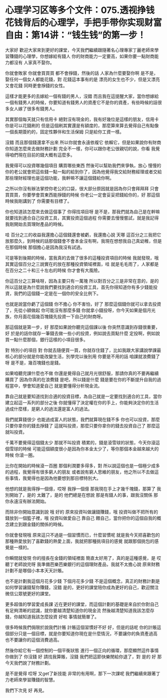 # 心理学习区等多个文件：075.透视挣钱花钱背后的心理学，手把手带你实现财富自由：第14讲：“钱生钱”的第一步！

大家好 歡迎大家來到更好的課堂，今天我們繼續跟隨著名心理專家丁麗老師來學習賺錢的心理學，你想嫁給有錢人 你的財商能力一定要高，如果你要一點財商能力都沒有 人家真不娶你。

你就會敗家 你就會買買買 都不會掙錢，然後的話 人家為什麼要娶你啊 是不是，娶任何一個女人都能花錢，對 花錢這本事有的是 漂亮的女生也不少，但是又漂亮 又會花錢 同時更會掙錢的女性。

這樣才能更多的去嫁給一個有錢的男人，沒錯 而且我在這提醒大家，當你想嫁給一個有錢男人的時候，你要知道有錢男人的資產它不是你的資產，有些時候的話很多女人嫁了很多有錢男人。

其實那個每天就只有信用卡 絕對沒有現金的，我有好幾位是這樣的朋友，信用卡你是可以花錢刷的 但是這個刷其實還是有額度的，那麼算來算去覺得自己有點像一個長期簽約的，固定性夥伴和生活保姆 只是給你工資一樣。

沒錯 而且那個錢還拿不出來 所以你就會永遠依複它 依賴它，但是如果說你有財商 你知道怎麼來去做財務計劃 完全不一樣，你可以跟你老公很親切的說，你看 我覺得咱們現在目前的錢大概有這麼多。

我覺得可以投資哪幾個項目 購買哪些東西 然後可以幫助我們來爭執，放心 慢慢的你的老公就會把這些錢一點一點的給到你了，因為他覺得我交給財務經理或者交給那些理財經理也是這個功能，我幹嘛不讓這個錢給你啊。

之所以你沒有辦法掌控你老公的口袋，很大部分原因就是因為你只會拜拜拜 只會買買買，你要學會買東西能掙錢的時候 你老公一定會妥妥把錢給你的，好 那這個時候我剛講到了 你需要有目標了。

你也知道該怎麼來去做這個事了 你得找項目呀 是不是，那我們就為自己是在幹嘛 就要找到適合自己投資工具，其實投資這個過程 你需要去慢慢嘗試，就是我記得我剛開始去買理財產品的時候。

哇 百分之三的收益我還擔心這個錢還會被虧，我還擔心說 天哪 這百分之三我把它放那麼久，到時候的話那個錢會不會本金沒有啊，我現在想想我自己真幼稚，但是在那個時候 那個擔心是因為我沒有試過。

可是等到後期的時候，當我真的去做了很多的這種投資項目的時候 我就發現，哦 其實這個百分之三說實在的放在那種投資領域裡面，哇 就是毛毛雨了，人家都是在百分之二十和三十左右的時候 你才會有大風險。

你這百分之三算啥呀，因為主要只有一萬塊 所以對百分之三是非常在意的，是的 所以這就是為什麼說我們要找到適合的投資工具，首先你得知道你有多少錢能投資，我們的這個錢一定是在一個你的安全比例下。

也就是說當你虧了這個錢 你不擔心 你不害怕，好了 那麼這個錢你就可以拿去投資了，先從小額做起 你可能沒有那麼多錢 你就拿小錢投呀，你今天如果是個月光族，你月面花個幾百塊錢先投資一下自己的財商呀。

那這個就是第一步，好 那麼如果說你聽完這個課以後 你突然意識到存錢很重要，好 於是的話你就存一筆錢去做一些小的投資，例如說去買點什麼 定投啊，例如說買一點什麼那個，銀行這樣的小項目很多。

對 特別小的項目 對 你就去隨便買一買，你就存住錢了，比如我跟大家講說學課最核心的部分就是你能改變生活，別學完以後別用 你要是不用的話 咱課就浪費錢了呀 是不是，幾百塊錢也是錢。

如果咱聽完課什麼也不做 你還是覺得自己就月光很舒服，那請你真的不要再繼續購買了 因為你真的在浪費錢 是吧，所以錢是什麼 錢是要在你的不斷提升自我的過程當中，學會知道愛自己 就是要懂得分析現金流。

靠自己就是要知道找到合適的投資目標，為自己就是一定要找到適合的工具，當你建立起這一系列的部分之後 你就懂得了決定權在你的手上，你能夠決定你的生活過成什麼樣，是窮人的過法還是富人的過法。

我們就算錢很少 也能過成富人的狀態，我們就算現在錢不多 你也可以投資，那麼只要你拿你的錢去掙錢了 這就叫投資，那麼只要你拿你的錢去投資自己了 那麼這就叫投資。

千萬不要覺得這個錢太少 那就不叫投資 積累的，錢是滾雪球的狀態，今天你滾這個雪球的時候 可能這個額度很小是因為你本金太少了，等你那個本金越來越大的時候 你滾一圈。

比你在開始的時候滾一百圈 那個利潤要多得多，對 所以說這個也是一個極少成多的過程，我覺得有很多窮人的朋友 或者說有窮人思維的朋友，他之所以不去做這些事情，我覺得也是因為他要想到那目標特別大。

他想的就是我得掙一個億，哎呀 我掙一個億 那我現在手上才幾千塊錢，那算了 我別開始了，是的 太難了，是的 他們總是在想說 那是有錢人的事，跟我沒關係 那你永遠沒有辦法開始。

而除非你開始意識到說 哦 好的 原來投資叫做讓錢賺錢，哦 投資叫做不把所有的錢放到一個籃子裡，哦 投資叫做愛自己 靠自己 餵自己，當你把你的這個自我的概念建立到跟金錢的關係的時候。

你就會發現哦 原來這只不過是一個習慣而已，什麼習慣呢 就是我今天把喜歡包的那種熱愛放到了喜歡錢的熱愛上面，我就把那種挑項目的感覺 就跟那個挑包的感覺是一樣的。

你瞬間就發現 你的擅長在金錢的領域裡面 簡直太好用了，真的是這種感覺，是 哎 聽丁老師說完呀 我準備芭樂芭樂銀行的這個理財產品，我就不太擔心說 原來財務計劃不是哪個小本本天天計賬。

也不是計劃我這個月花多少錢 下個月花多少錢 不是這個概念，真正的財務計劃是如何學習讓錢幫你賺錢，沒錯 是的，更好的課堂陪你成為更好的自己，歡迎關注微信公眾號更好的課堂。

更多超值的學習愛成長課 近在更好的課堂，而這個計劃的基礎是來自於你對自己有足夠清晰的認識，就你要越清楚知道你的現金流 然後越清楚知道我該怎麼存錢，你越知道我該怎麼投資 好啦 事情就簡單了。

很多時候我們侷限於說我們計賬 計賬這個習慣好不好 好，但是的話呢 你的計賬這個部分只是一個目標，就是你要知道你現在是什麼情況，不要讓你的負資產過高 也不要讓你的這個消費過高。

然後你給它有一個控制的一個平衡狀態 進行一個正向的循環，那麼顯然這件事情你做到了 你沒錢 好 請找我算賬，沒錢 我們把這節快樂閒給你退了，對 是的 好 那今天我們說了財務計劃。

是不是覺得 哎呀 又get了新技能 非常的有用啊，那下一次課呢 我們繼續來跟著丁力老師來學習賺錢的智慧。

我們下次見 好 再見。